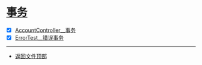 
# [事务](../README.md)

- [x] [AccountController__事务](src/main/java/com/cpucode/controller/AccountController.java)
- [x] [ErrorTest__错误事务](src/main/java/com/cpucode/controller/ErrorTest.java)

-----------------

- [返回文件顶部](../README.md)